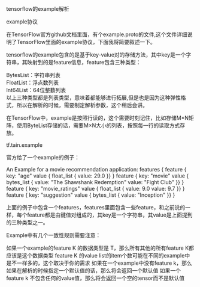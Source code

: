 tensorflow的example解析

example协议

在TensorFlow官方github文档里面，有个example.proto的文件,这个文件详细说明了TensorFlow里面的example协议，下面我将简要叙述一下。

tensorflow的example包含的是基于key-value对的存储方法，其中key是一个字符串，其映射到的是feature信息，feature包含三种类型：

BytesList：字符串列表  
FloatList：浮点数列表  
Int64List：64位整数列表  
以上三种类型都是列表类型，意味着都能够进行拓展,但是也是因为这种弹性格式，所以在解析的时候，需要制定解析参数，这个稍后会讲。  

在TensorFlow中，example是按照行读的，这个需要时刻记住，比如存储M×N矩阵，使用ByteList存储的话，需要M×N大小的列表，按照每一行的读取方式存放。  

tf.tain.example  

官方给了一个example的例子：  

An Example for a movie recommendation application:
   features {
     feature {
       key: "age"
       value { float_list {
         value: 29.0
       }}
     }
     feature {
       key: "movie"
       value { bytes_list {
         value: "The Shawshank Redemption"
         value: "Fight Club"
       }}
     }
     feature {
       key: "movie_ratings"
       value { float_list {
         value: 9.0
         value: 9.7
       }}
     }
     feature {
       key: "suggestion"
       value { bytes_list {
         value: "Inception"
       }}
     }

上面的例子中包含一个features，features里面包含一些feature，和之前说的一样，每个feature都是由键值对组成的，其key是一个字符串，其value是上面提到的三种类型之一。 

Example中有几个一致性规则需要注意： 

如果一个example的feature K 的数据类型是 T，那么所有其他的所有feature K都应该是这个数据类型
feature K 的value list的item个数可能在不同的example中是不一样多的，这个取决于你的需求
如果在一个example中没有feature k，那么如果在解析的时候指定一个默认值的话，那么将会返回一个默认值
如果一个feature k 不包含任何的value值，那么将会返回一个空的tensor而不是默认值
